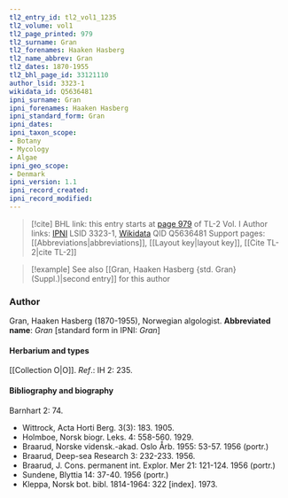 ```yaml
---
tl2_entry_id: tl2_vol1_1235
tl2_volume: vol1
tl2_page_printed: 979
tl2_surname: Gran
tl2_forenames: Haaken Hasberg
tl2_name_abbrev: Gran
tl2_dates: 1870-1955
tl2_bhl_page_id: 33121110
author_lsid: 3323-1
wikidata_id: Q5636481
ipni_surname: Gran
ipni_forenames: Haaken Hasberg
ipni_standard_form: Gran
ipni_dates: 
ipni_taxon_scope: 
- Botany
- Mycology
- Algae
ipni_geo_scope: 
- Denmark
ipni_version: 1.1
ipni_record_created: 
ipni_record_modified:
---
```


> [!cite] BHL link: this entry starts at [page 979](https://www.biodiversitylibrary.org/page/33121110) of TL-2 Vol. I
> Author links: [IPNI](https://www.ipni.org/a/3323-1) LSID 3323-1, [Wikidata](https://www.wikidata.org/wiki/Q5636481) QID Q5636481
> Support pages: [[Abbreviations|abbreviations]], [[Layout key|layout key]], [[Cite TL-2|cite TL-2]]

> [!example] See also [[Gran, Haaken Hasberg {std. Gran} (Suppl.)|second entry]] for this author

### Author

Gran, Haaken Hasberg (1870-1955), Norwegian algologist. 
**Abbreviated name**: *Gran* \[standard form in IPNI: *Gran*\]

#### Herbarium and types

[[Collection O|O]].
*Ref*.: IH 2: 235.

#### Bibliography and biography

Barnhart 2: 74.
- Wittrock, Acta Horti Berg. 3(3): 183. 1905.
- Holmboe, Norsk biogr. Leks. 4: 558-560. 1929.
- Braarud, Norske vidensk.-akad. Oslo Årb. 1955: 53-57. 1956 (portr.)
- Braarud, Deep-sea Research 3: 232-233. 1956.
- Braarud, J. Cons. permanent int. Explor. Mer 21: 121-124. 1956 (portr.)
- Sundene, Blyttia 14: 37-40. 1956 (portr.)
- Kleppa, Norsk bot. bibl. 1814-1964: 322 \[index\]. 1973.

